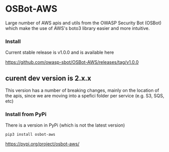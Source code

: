 # OSBot-AWS
Large number of AWS apis and utils from the OWASP Security Bot (OSBot) which make
the use of AWS's boto3 library easier and more intuitive.

### Install

Current stable release is v1.0.0 and is available here 

https://github.com/owasp-sbot/OSBot-AWS/releases/tag/v1.0.0

## curent dev version is 2.x.x 

This version has a number of breaking changes, mainly on the location of the apis, 
since we are moving into a spefici folder per service (e.g. S3, SQS, etc)

### Install from PyPi

There is a version in PyPi (which is not the latest version)

`pip3 install osbot-aws`

https://pypi.org/project/osbot-aws/
